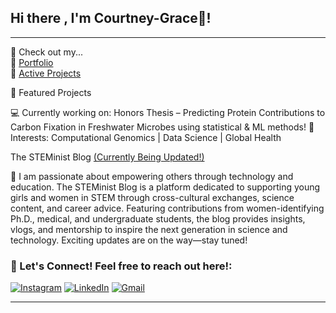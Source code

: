 ## Hi there , I'm Courtney-Grace👋! 

---
  🔗 Check out my...  
📂 [Portfolio](https://github.com/courtneygraceneizer?tab=portfolio)  
💾 [Active Projects](https://github.com/courtneygraceneizer?tab=repositories)  


 🔬 Featured Projects  
 
 💻 Currently working on: Honors Thesis – Predicting Protein Contributions to Carbon Fixation in Freshwater Microbes using statistical & ML methods! 
 🧠 Interests: Computational Genomics | Data Science | Global Health    
     
The STEMinist Blog [(Currently Being Updated!)](https://www.instagram.com/thesteministblog/)

🤖 I am passionate about empowering others through technology and education. The STEMinist Blog is a platform dedicated to supporting young girls and women in STEM through cross-cultural exchanges, science content, and career advice. Featuring contributions from women-identifying Ph.D., medical, and undergraduate students, the blog provides insights, vlogs, and mentorship to inspire the next generation in science and technology. Exciting updates are on the way—stay tuned!

### 📨 Let's Connect! Feel free to reach out here!:

[![Instagram](https://img.shields.io/badge/Instagram-%23E4405F.svg?style=for-the-badge&logo=instagram&logoColor=white)](https://instagram.com/thesteministblog)
[![LinkedIn](https://img.shields.io/badge/LinkedIn-%230077B5.svg?style=for-the-badge&logo=linkedin&logoColor=white)](https://linkedin.com/in/courtney-graceneizer)
[![Gmail](https://img.shields.io/badge/Gmail-%23D14836.svg?style=for-the-badge&logo=gmail&logoColor=white)](mailto:cneizer@charlotte.edu)







---

